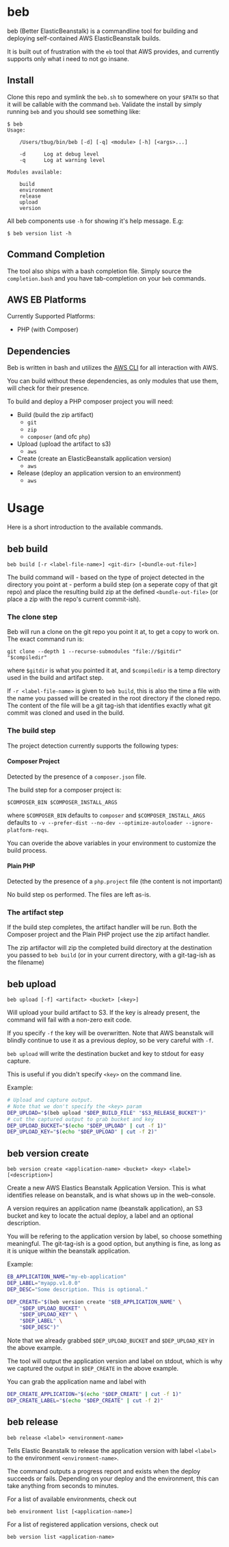 beb
===

beb (Better ElasticBeanstalk) is a commandline tool for
building and deploying self-contained AWS ElasticBeanstalk builds.

It is built out of frustration with the `eb` tool that AWS provides,
and currently supports only what i need to not go insane.


Install
----------------

Clone this repo and symlink the `beb.sh` to somewhere on your `$PATH` so that it will be callable
with the command `beb`.
Validate the install by simply running `beb` and you should see something like:
```
$ beb
Usage:

    /Users/tbug/bin/beb [-d] [-q] <module> [-h] [<args>...]

    -d      Log at debug level
    -q      Log at warning level

Modules available:

    build
    environment
    release
    upload
    version
```

All beb components use `-h` for showing it's help message.
E.g:
```
$ beb version list -h
```


Command Completion
--------------------

The tool also ships with a bash completion file.
Simply source the `completion.bash` and you have tab-completion
on your `beb` commands.


AWS EB Platforms
----------------

Currently Supported Platforms:

- PHP (with Composer)



Dependencies
------------

Beb is written in bash and utilizes the [AWS CLI][awscli] for all
interaction with AWS.

You can build without these dependencies, as only modules that use
them, will check for their presence.

To build and deploy a PHP composer project you will need:

- Build (build the zip artifact)
    - `git`
    - `zip`
    - `composer` (and ofc `php`)
- Upload (upload the artifact to s3)
    - `aws`
- Create (create an ElasticBeanstalk application version)
    - `aws`
- Release (deploy an application version to an environment)
    - `aws`



Usage
============

Here is a short introduction to the available commands.

beb build
-----------

```
beb build [-r <label-file-name>] <git-dir> [<bundle-out-file>]
```

The build command will - based on the type of project detected in the
directory you point at - perform a build step (on a seperate copy of
that git repo) and place the resulting build zip at the defined `<bundle-out-file>`
(or place a zip with the repo's current commit-ish).

### The clone step

Beb will run a clone on the git repo you point it at, to get a copy to work on.
The exact command run is:
```
git clone --depth 1 --recurse-submodules "file://$gitdir" "$compiledir"
```
where `$gitdir` is what you pointed it at, and `$compiledir` is a temp directory
used in the build and artifact step.

If `-r <label-file-name>` is given to `beb build`, this is also the time
a file with the name you passed will be created in the root directory if the
cloned repo. The content of the file will be a git tag-ish that identifies
exactly what git commit was cloned and used in the build.


### The build step

The project detection currently supports the following types:


#### Composer Project

Detected by the presence of a `composer.json` file.

The build step for a composer project is:
```
$COMPOSER_BIN $COMPOSER_INSTALL_ARGS
```
where `$COMPOSER_BIN` defaults to `composer` and `$COMPOSER_INSTALL_ARGS` defaults to
`-v --prefer-dist --no-dev --optimize-autoloader --ignore-platform-reqs`.

You can overide the above variables in your environment to customize the build process.


#### Plain PHP

Detected by the presence of a `php.project` file (the content is not important)

No build step os performed. The files are left as-is.





### The artifact step

If the build step completes, the artifact handler will be run.
Both the Composer project and the Plain PHP project use the zip artifact handler.

The zip artifactor will zip the completed build directory at the destination
you passed to `beb build` (or in your current directory, with a git-tag-ish as the filename)





beb upload
-----------

```
beb upload [-f] <artifact> <bucket> [<key>]
```

Will upload your build artifact to S3.
If the key is already present, the command will fail with
a non-zero exit code.

If you specify `-f` the key will be overwritten.
Note that AWS beanstalk will blindly continue to use it
as a previous deploy, so be very careful with `-f`.

`beb upload` will write the destination bucket and key to
stdout for easy capture.

This is useful if you didn't specify `<key>` on the command line.


Example:

```bash
# Upload and capture output.
# Note that we don't specify the <key> param
DEP_UPLOAD="$(beb upload "$DEP_BUILD_FILE" "$S3_RELEASE_BUCKET")"
# cut the captured output to grab bucket and key
DEP_UPLOAD_BUCKET="$(echo "$DEP_UPLOAD" | cut -f 1)"
DEP_UPLOAD_KEY="$(echo "$DEP_UPLOAD" | cut -f 2)"
```

beb version create
------------------

```
beb version create <application-name> <bucket> <key> <label> [<description>]
```

Create a new AWS Elastics Beanstalk Application Version.
This is what identifies release on beanstalk, and is
what shows up in the web-console.

A version requires an application name (beanstalk application),
an S3 bucket and key to locate the actual deploy, a label
and an optional description.

You will be refering to the application version by label,
so choose something meaningful.
The git-tag-ish is a good option, but anything is fine,
as long as it is unique within the beanstalk application.

Example:

```bash
EB_APPLICATION_NAME="my-eb-application"
DEP_LABEL="myapp.v1.0.0"
DEP_DESC="Some description. This is optional."

DEP_CREATE="$(beb version create "$EB_APPLICATION_NAME" \
    "$DEP_UPLOAD_BUCKET" \
    "$DEP_UPLOAD_KEY" \
    "$DEP_LABEL" \
    "$DEP_DESC")"
```

Note that we already grabbed `$DEP_UPLOAD_BUCKET` and `$DEP_UPLOAD_KEY` in the above example.

The tool will output the application version and label on stdout,
which is why we captured the output in `$DEP_CREATE` in the above example.

You can grab the application name and label with

```bash
DEP_CREATE_APPLICATION="$(echo "$DEP_CREATE" | cut -f 1)"
DEP_CREATE_LABEL="$(echo "$DEP_CREATE" | cut -f 2)"
```


beb release
--------------

```
beb release <label> <environment-name>
```

Tells Elastic Beanstalk to release the application version
with label `<label>` to the environment `<environment-name>`.

The command outputs a progress report and exists when the
deploy succeeds or fails.
Depending on your deploy and the environment, this can take
anything from seconds to minutes.

For a list of available environments, check out
```
beb environment list [<application-name>]
```

For a list of registered application versions, check out
```
beb version list <application-name>
```



[awscli]: http://aws.amazon.com/cli/

